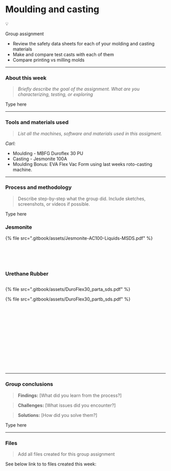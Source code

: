# Moulding and casting

💡

Group assignment

* Review the safety data sheets for each of your molding and casting materials
* Make and compare test casts with each of them
* Compare printing vs milling molds

***

### About this week <a href="#id-19caf66e-e64e-8063-8a10-fe265bae49e8" id="id-19caf66e-e64e-8063-8a10-fe265bae49e8"></a>

> _Briefly describe the goal of the assignment. What are you characterizing, testing, or exploring_

Type here

***

### Tools and materials used <a href="#id-19caf66e-e64e-8086-b4db-ddab393e0e3b" id="id-19caf66e-e64e-8086-b4db-ddab393e0e3b"></a>

> _List all the machines, software and materials used in this assigment._

_Carl:_

* Moulding - MBFG Duroflex 30 PU
* Casting - Jesmonite 100A
* Moulding Bonus: EVA Flex Vac Form using last weeks roto-casting machine.

***

### Process and methodology <a href="#id-19caf66e-e64e-8011-ac62-c392114f1cc5" id="id-19caf66e-e64e-8011-ac62-c392114f1cc5"></a>

> Describe step-by-step what the group did. Include sketches, screenshots, or videos if possible.

Type here

### Jesmonite



{% file src=".gitbook/assets/Jesmonite-AC100-Liquids-MSDS.pdf" %}

<figure><img src=".gitbook/assets/w13-g1-1.jpeg" alt=""><figcaption></figcaption></figure>

<figure><img src=".gitbook/assets/w13-g1-2.jpeg" alt=""><figcaption></figcaption></figure>

<figure><img src=".gitbook/assets/w13-g1-3.jpeg" alt=""><figcaption></figcaption></figure>

<figure><img src=".gitbook/assets/w13-g1-4.jpeg" alt=""><figcaption></figcaption></figure>

<figure><img src=".gitbook/assets/w13-g1-7.jpeg" alt=""><figcaption></figcaption></figure>

### Urethane Rubber

<figure><img src=".gitbook/assets/w13-g1-8.jpeg" alt=""><figcaption></figcaption></figure>

{% file src=".gitbook/assets/DuroFlex30_parta_sds.pdf" %}

{% file src=".gitbook/assets/DuroFlex30_partb_sds.pdf" %}

<figure><img src=".gitbook/assets/w13-g1-9.jpeg" alt=""><figcaption></figcaption></figure>



<figure><img src=".gitbook/assets/w13-g1-10.jpeg" alt=""><figcaption></figcaption></figure>

<figure><img src=".gitbook/assets/w13-g1-11.jpeg" alt=""><figcaption></figcaption></figure>

<figure><img src=".gitbook/assets/w13-g1-12.jpeg" alt=""><figcaption></figcaption></figure>

<figure><img src=".gitbook/assets/w13-g1-13.jpeg" alt=""><figcaption></figcaption></figure>

<figure><img src=".gitbook/assets/w13-g1-14.jpeg" alt=""><figcaption></figcaption></figure>

<figure><img src=".gitbook/assets/w13-g1-15.jpeg" alt=""><figcaption></figcaption></figure>

<figure><img src=".gitbook/assets/w13-g1-16.jpeg" alt=""><figcaption></figcaption></figure>

<figure><img src=".gitbook/assets/w13-g1-17.jpeg" alt=""><figcaption></figcaption></figure>

<figure><img src=".gitbook/assets/w13-g1-18.jpeg" alt=""><figcaption></figcaption></figure>

<figure><img src=".gitbook/assets/Week 13 - Second batch of group - 1.jpeg" alt=""><figcaption></figcaption></figure>

<figure><img src=".gitbook/assets/Week 13 - Second batch of group - 2.jpeg" alt=""><figcaption></figcaption></figure>

<figure><img src=".gitbook/assets/Week 13 - Second batch of group - 3.jpeg" alt=""><figcaption></figcaption></figure>

<figure><img src=".gitbook/assets/Week 13 - Second batch of group - 4.jpeg" alt=""><figcaption></figcaption></figure>

<figure><img src=".gitbook/assets/Week 13 - Second batch of group - 5.jpeg" alt=""><figcaption></figcaption></figure>

***

### Group conclusions <a href="#id-19caf66e-e64e-80de-9c8b-f0d6062823da" id="id-19caf66e-e64e-80de-9c8b-f0d6062823da"></a>

> **Findings:** \[What did you learn from the process?]

> **Challenges:** \[What issues did you encounter?]

> **Solutions:** \[How did you solve them?]

Type here

***

### Files <a href="#id-19caf66e-e64e-80d5-b3c5-fd1c7d54d275" id="id-19caf66e-e64e-80d5-b3c5-fd1c7d54d275"></a>

> Add all files created for this group assignment

See below link to to files created this week:
